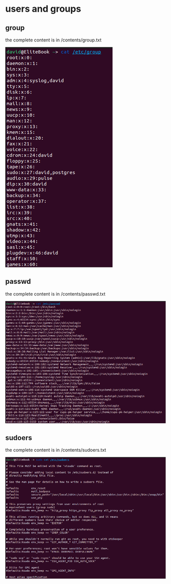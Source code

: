 # users and groups

## group

the complete content is in /contents/group.txt

![ps](../screenshots/group.png)

## passwd

the complete content is in /contents/passwd.txt

![ps](../screenshots/passwd.png)

## sudoers

the complete content is in /contents/sudoers.txt

![ps](../screenshots/sudoers.png)
